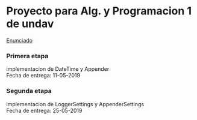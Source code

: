 <h1>Proyecto para Alg. y Programacion 1 de undav</h1>
<a href="https://docs.google.com/document/d/1DNkOmSHhR5rC0S6vjNEM9L38z7EA3XedKA8dQE0Zfys/edit?usp=sharing" target="_blank">Enunciado</a>

<h3>Primera etapa</h3>
<span>implementacion de DateTime y Appender</span>
<br/>
<span>Fecha de entrega: 11-05-2019</span>
<br>
<h3>Segunda etapa</h3>
<span>implementacion de LoggerSettings y AppenderSettings</span>
<br/>
<span>Fecha de entrega: 25-05-2019</span>
